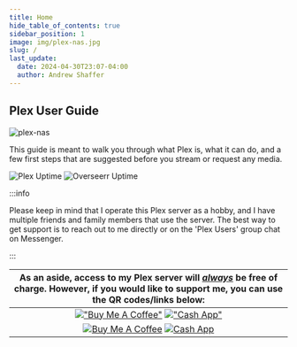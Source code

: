 ```yaml
---
title: Home
hide_table_of_contents: true
sidebar_position: 1
image: img/plex-nas.jpg
slug: /
last_update:
  date: 2024-04-30T23:07-04:00
  author: Andrew Shaffer
---
```


## Plex User Guide

![plex-nas](/img/plex-nas.png#center)

This guide is meant to walk you through what Plex is, what it can do, and a few first steps that are suggested before you stream or request any media.

![Plex Uptime](https://uptime.shaffer.network/api/badge/207/uptime/720?labelPrefix=Plex+Uptime+&label=(30d)&style=for-the-badge) ![Overseerr Uptime](https://uptime.shaffer.network/api/badge/196/uptime/720?labelPrefix=Overseerr+Uptime+&label=(30d)&style=for-the-badge)

:::info

Please keep in mind that I operate this Plex server as a hobby, and I have multiple friends and family members that use the server. The best way to get support is to reach out to me directly or on the 'Plex Users' group chat on Messenger.

:::

| As an aside, access to my Plex server will <u>*always*</u> be free of charge. However, if you would like to support me, you can use the QR codes/links below: |
|:-:|
| [!["Buy Me A Coffee"](https://img.shields.io/badge/-buy_me_a_coffee-ff813f?style=for-the-badge&logo=buy-me-a-coffee&logoColor=white)](https://www.buymeacoffee.com/drewstopherlee) [!["Cash App"](https://img.shields.io/badge/cash_app-00d650?style=for-the-badge&logo=cash-app&logoColor=white)](https://cash.app/$drewstopherlee) |
| [![Buy Me A Coffee](/img/bmc_qr.png)](https://www.buymeacoffee.com/drewstopherlee) [![Cash App](/img/cashapp.png)](https://cash.app/$drewstopherlee) |
